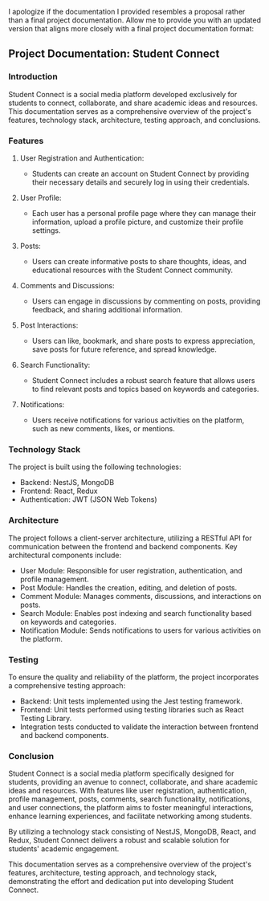 I apologize if the documentation I provided resembles a proposal rather than a final project documentation. Allow me to provide you with an updated version that aligns more closely with a final project documentation format:

## Project Documentation: Student Connect

### Introduction

Student Connect is a social media platform developed exclusively for students to connect, collaborate, and share academic ideas and resources. This documentation serves as a comprehensive overview of the project's features, technology stack, architecture, testing approach, and conclusions.

### Features

1. User Registration and Authentication:
   - Students can create an account on Student Connect by providing their necessary details and securely log in using their credentials.

2. User Profile:
   - Each user has a personal profile page where they can manage their information, upload a profile picture, and customize their profile settings.

3. Posts:
   - Users can create informative posts to share thoughts, ideas, and educational resources with the Student Connect community.

4. Comments and Discussions:
   - Users can engage in discussions by commenting on posts, providing feedback, and sharing additional information.

5. Post Interactions:
   - Users can like, bookmark, and share posts to express appreciation, save posts for future reference, and spread knowledge.

6. Search Functionality:
   - Student Connect includes a robust search feature that allows users to find relevant posts and topics based on keywords and categories.

7. Notifications:
   - Users receive notifications for various activities on the platform, such as new comments, likes, or mentions.



### Technology Stack

The project is built using the following technologies:

- Backend: NestJS, MongoDB
- Frontend: React, Redux
- Authentication: JWT (JSON Web Tokens)

### Architecture

The project follows a client-server architecture, utilizing a RESTful API for communication between the frontend and backend components. Key architectural components include:

- User Module: Responsible for user registration, authentication, and profile management.
- Post Module: Handles the creation, editing, and deletion of posts.
- Comment Module: Manages comments, discussions, and interactions on posts.
- Search Module: Enables post indexing and search functionality based on keywords and categories.
- Notification Module: Sends notifications to users for various activities on the platform.

### Testing

To ensure the quality and reliability of the platform, the project incorporates a comprehensive testing approach:

- Backend: Unit tests implemented using the Jest testing framework.
- Frontend: Unit tests performed using testing libraries such as React Testing Library.
- Integration tests conducted to validate the interaction between frontend and backend components.

### Conclusion

Student Connect is a social media platform specifically designed for students, providing an avenue to connect, collaborate, and share academic ideas and resources. With features like user registration, authentication, profile management, posts, comments, search functionality, notifications, and user connections, the platform aims to foster meaningful interactions, enhance learning experiences, and facilitate networking among students.

By utilizing a technology stack consisting of NestJS, MongoDB, React, and Redux, Student Connect delivers a robust and scalable solution for students' academic engagement.

This documentation serves as a comprehensive overview of the project's features, architecture, testing approach, and technology stack, demonstrating the effort and dedication put into developing Student Connect.

